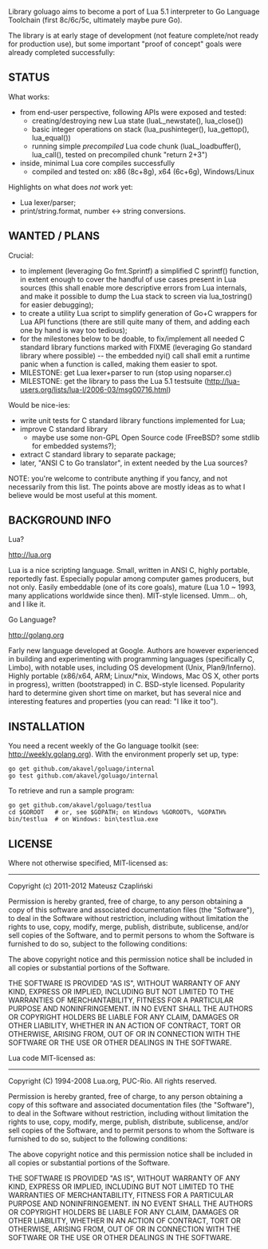 
Library goluago aims to become a port of Lua 5.1 interpreter to Go Language Toolchain
(first 8c/6c/5c, ultimately maybe pure Go).

The library is at early stage of development (not feature complete/not ready
for production use), but some important "proof of concept" goals were already
completed successfully:

STATUS
------

What works:
  * from end-user perspective, following APIs were exposed and tested:
    * creating/destroying new Lua state (luaL_newstate(), lua_close())
    * basic integer operations on stack (lua_pushinteger(), lua_gettop(), lua_equal())
    * running simple _precompiled_ Lua code chunk (luaL_loadbuffer(), lua_call(),
      tested on precompiled chunk "return 2+3")
  * inside, minimal Lua core compiles successfully
    * compiled and tested on: x86 (8c+8g), x64 (6c+6g), Windows/Linux

Highlights on what does _not_ work yet:
  * Lua lexer/parser;
  * print/string.format, number <-> string conversions.


WANTED / PLANS
--------------

Crucial:
  * to implement (leveraging Go fmt.Sprintf) a simplified C sprintf() function,
    in extent enough to cover the handful of use cases present in Lua sources
    (this shall enable more descriptive errors from Lua internals, and make it
    possible to dump the Lua stack to screen via lua_tostring() for easier debugging);
  * to create a utility Lua script to simplify generation of Go+C wrappers for 
    Lua API functions (there are still quite many of them, and adding each one
    by hand is way too tedious);
  * for the milestones below to be doable, to fix/implement all needed C standard 
    library functions marked with FIXME (leveraging Go standard library where possible)
    -- the embedded nyi() call shall emit a runtime panic when a function is
    called, making them easier to spot.
  * MILESTONE: get Lua lexer+parser to run (stop using noparser.c)
  * MILESTONE: get the library to pass the Lua 5.1 testsuite
    (http://lua-users.org/lists/lua-l/2006-03/msg00716.html)

Would be nice-ies:
  * write unit tests for C standard library functions implemented for Lua;
  * improve C standard library
    * maybe use some non-GPL Open Source code (FreeBSD? some stdlib for embedded systems?);
  * extract C standard library to separate package;
  * later, "ANSI C to Go translator", in extent needed by the Lua sources?

NOTE: you're welcome to contribute anything if you fancy, and not necessarily
from this list. The points above are mostly ideas as to what I believe would be 
most useful at this moment.


BACKGROUND INFO
---------------

Lua?

http://lua.org

Lua is a nice scripting language. Small, written in ANSI C, highly portable,
reportedly fast. Especially popular among computer games producers, but not only.
Easily embeddable (one of its core goals), mature (Lua 1.0 ~ 1993, many applications
worldwide since then). MIT-style licensed. Umm... oh, and I like it.


Go Language?

http://golang.org

Farly new language developed at Google. Authors are however experienced in
building and experimenting with programming languages (specifically C, Limbo), with 
notable uses, including OS development (Unix, Plan9/Inferno). Highly portable
(x86/x64, ARM; Linux/*nix, Windows, Mac OS X, other ports in progress), written
(bootstrapped) in C. BSD-style licensed. Popularity hard to determine given short
time on market, but has several nice and interesting features and properties
(you can read: "I like it too").


INSTALLATION
------------

You need a recent weekly of the Go language toolkit (see: http://weekly.golang.org).
With the environment properly set up, type:

    go get github.com/akavel/goluago/internal
    go test github.com/akavel/goluago/internal

To retrieve and run a sample program:

    go get github.com/akavel/goluago/testlua
    cd $GOROOT   # or, see $GOPATH; on Windows %GOROOT%, %GOPATH%
    bin/testlua  # on Windows: bin\testlua.exe


LICENSE
-------


Where not otherwise specified, MIT-licensed as:
- - - - - - - - - - - - - - - - - - - - - - - -

Copyright (c) 2011-2012 Mateusz Czapliński

Permission is hereby granted, free of charge, to any person obtaining a copy
of this software and associated documentation files (the "Software"), to deal
in the Software without restriction, including without limitation the rights
to use, copy, modify, merge, publish, distribute, sublicense, and/or sell
copies of the Software, and to permit persons to whom the Software is
furnished to do so, subject to the following conditions:

The above copyright notice and this permission notice shall be included in
all copies or substantial portions of the Software.

THE SOFTWARE IS PROVIDED "AS IS", WITHOUT WARRANTY OF ANY KIND, EXPRESS OR
IMPLIED, INCLUDING BUT NOT LIMITED TO THE WARRANTIES OF MERCHANTABILITY,
FITNESS FOR A PARTICULAR PURPOSE AND NONINFRINGEMENT. IN NO EVENT SHALL THE
AUTHORS OR COPYRIGHT HOLDERS BE LIABLE FOR ANY CLAIM, DAMAGES OR OTHER
LIABILITY, WHETHER IN AN ACTION OF CONTRACT, TORT OR OTHERWISE, ARISING FROM,
OUT OF OR IN CONNECTION WITH THE SOFTWARE OR THE USE OR OTHER DEALINGS IN
THE SOFTWARE.


Lua code MIT-licensed as:
- - - - - - - - - - - - -

Copyright (C) 1994-2008 Lua.org, PUC-Rio.  All rights reserved.

Permission is hereby granted, free of charge, to any person obtaining
a copy of this software and associated documentation files (the
"Software"), to deal in the Software without restriction, including
without limitation the rights to use, copy, modify, merge, publish,
distribute, sublicense, and/or sell copies of the Software, and to
permit persons to whom the Software is furnished to do so, subject to
the following conditions:

The above copyright notice and this permission notice shall be
included in all copies or substantial portions of the Software.

THE SOFTWARE IS PROVIDED "AS IS", WITHOUT WARRANTY OF ANY KIND,
EXPRESS OR IMPLIED, INCLUDING BUT NOT LIMITED TO THE WARRANTIES OF
MERCHANTABILITY, FITNESS FOR A PARTICULAR PURPOSE AND NONINFRINGEMENT.
IN NO EVENT SHALL THE AUTHORS OR COPYRIGHT HOLDERS BE LIABLE FOR ANY
CLAIM, DAMAGES OR OTHER LIABILITY, WHETHER IN AN ACTION OF CONTRACT,
TORT OR OTHERWISE, ARISING FROM, OUT OF OR IN CONNECTION WITH THE
SOFTWARE OR THE USE OR OTHER DEALINGS IN THE SOFTWARE.

